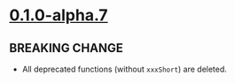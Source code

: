 # [0.1.0-alpha.7]

## BREAKING CHANGE

- All deprecated functions (without `xxxShort`) are deleted.

[0.1.0-alpha.7]: https://github.com/AccelByte/accelbyte-go-modular-sdk/compare/matchmaking-sdk/0.1.0-alpha.6..0.1.0-alpha.7
